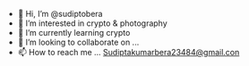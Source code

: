 - 👋 Hi, I’m @sudiptobera
- 👀 I’m interested in crypto & photography
- 🌱 I’m currently learning crypto
- 💞️ I’m looking to collaborate on ...
- 📫 How to reach me ... Sudiptakumarbera23484@gmail.con

<!---
sudiptobera/sudiptobera is a ✨ special ✨ repository because its `README.md` (this file) appears on your GitHub profile.
You can click the Preview link to take a look at your changes.
--->
